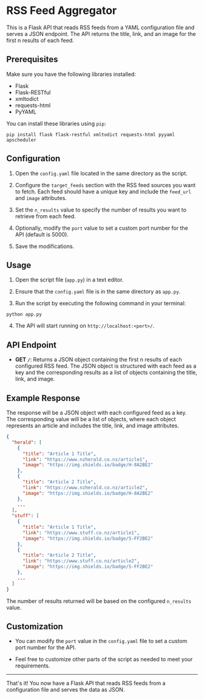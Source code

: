 # RSS Feed Aggregator

This is a Flask API that reads RSS feeds from a YAML configuration file and serves a JSON endpoint. The API returns the title, link, and an image for the first n results of each feed.

## Prerequisites

Make sure you have the following libraries installed:

- Flask
- Flask-RESTful
- xmltodict
- requests-html
- PyYAML

You can install these libraries using `pip`:

```
pip install flask flask-restful xmltodict requests-html pyyaml apscheduler
```

## Configuration

1. Open the `config.yaml` file located in the same directory as the script.

2. Configure the `target_feeds` section with the RSS feed sources you want to fetch. Each feed should have a unique key and include the `feed_url` and `image` attributes.

3. Set the `n_results` value to specify the number of results you want to retrieve from each feed.

4. Optionally, modify the `port` value to set a custom port number for the API (default is 5000).

5. Save the modifications.

## Usage

1. Open the script file (`app.py`) in a text editor.

2. Ensure that the `config.yaml` file is in the same directory as `app.py`.

3. Run the script by executing the following command in your terminal:

```
python app.py
```

4. The API will start running on `http://localhost:<port>/`.

## API Endpoint

- **GET `/`**: Returns a JSON object containing the first n results of each configured RSS feed. The JSON object is structured with each feed as a key and the corresponding results as a list of objects containing the title, link, and image.

## Example Response

The response will be a JSON object with each configured feed as a key. The corresponding value will be a list of objects, where each object represents an article and includes the title, link, and image attributes.

```json
{
  "herald": [
    {
      "title": "Article 1 Title",
      "link": "https://www.nzherald.co.nz/article1",
      "image": "https://img.shields.io/badge/H-8A2BE2"
    },
    {
      "title": "Article 2 Title",
      "link": "https://www.nzherald.co.nz/article2",
      "image": "https://img.shields.io/badge/H-8A2BE2"
    },
    ...
  ],
  "stuff": [
    {
      "title": "Article 1 Title",
      "link": "https://www.stuff.co.nz/article1",
      "image": "https://img.shields.io/badge/S-FF2BE2"
    },
    {
      "title": "Article 2 Title",
      "link": "https://www.stuff.co.nz/article2",
      "image": "https://img.shields.io/badge/S-FF2BE2"
    },
    ...
  ]
}
```

The number of results returned will be based on the configured `n_results` value.

## Customization

- You can modify the `port` value in the `config.yaml` file to set a custom port number for the API.

- Feel free to customize other parts of the script as needed to meet your requirements.

---

That's it! You now have a Flask API that reads RSS feeds from a configuration file and serves the data as JSON.